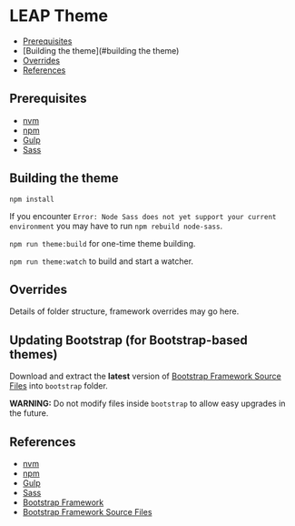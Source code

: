 # LEAP Theme

- [Prerequisites](#prerequisites)
- [Building the theme](#building the theme)
- [Overrides](#overrides)
- [References](#references)

## Prerequisites
- [nvm]
- [npm]
- [Gulp]
- [Sass]

## Building the theme

`npm install`

If you encounter `Error: Node Sass does not yet support your current environment` you may have to run `npm rebuild node-sass`.

`npm run theme:build` for one-time theme building.

`npm run theme:watch` to build and start a watcher.

## Overrides

Details of folder structure, framework overrides may go here.

## Updating Bootstrap (for Bootstrap-based themes)

Download and extract the **latest** version of [Bootstrap Framework Source Files] into `bootstrap` folder.

**WARNING:** Do not modify files inside `bootstrap` to allow easy upgrades in the future.

## References
- [nvm]
- [npm]
- [Gulp]
- [Sass]
- [Bootstrap Framework]
- [Bootstrap Framework Source Files]

[nvm]: https://github.com/nvm-sh/nvm
[npm]: https://npmjs.com
[Gulp]: https://gulpjs.com/
[Sass]: http://sass-lang.com
[Bootstrap Framework]: https://getbootstrap.com/
[Bootstrap Framework Source Files]: https://github.com/twbs/bootstrap-sass
